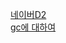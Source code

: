
[네이버D2](https://d2.naver.com/helloworld/329631)  
[gc에 대하여](https://asfirstalways.tistory.com/159)  

